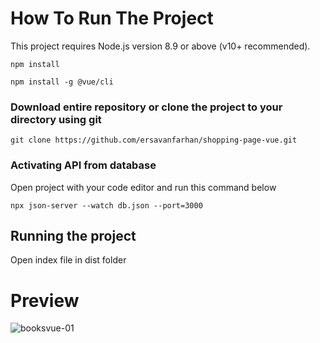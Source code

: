 # How To Run The Project
This project requires Node.js version 8.9 or above (v10+ recommended).
```
npm install
```
```
npm install -g @vue/cli
```


### Download entire repository or clone the project to your directory using git
```
git clone https://github.com/ersavanfarhan/shopping-page-vue.git
```

### Activating API from database
Open project with your code editor and run this command below
```
npx json-server --watch db.json --port=3000
```

## Running the project
Open index file in dist folder

# Preview
![booksvue-01](https://user-images.githubusercontent.com/113334783/212221614-37772bc6-d36a-479c-b4f1-217869900ddc.jpg)
